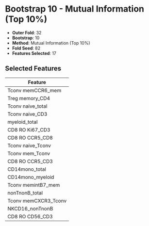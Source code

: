 # Bootstrap 10 - Mutual Information (Top 10%)

- **Outer Fold**: 32
- **Bootstrap**: 10
- **Method**: Mutual Information (Top 10%)
- **Fold Seed**: 82
- **Features Selected**: 17

## Selected Features

| Feature |
|---------|
| Tconv memCCR6_mem |
| Treg memory_CD4 |
| Tconv naive_total |
| Tconv naive_CD3 |
| myeloid_total |
| CD8  RO Ki67_CD3 |
| CD8 RO CCR5_CD8 |
| Tconv naive_Tconv |
| Tconv mem_Tconv |
| CD8 RO CCR5_CD3 |
| CD14mono_total |
| CD14mono_myeloid |
| Tconv memintB7_mem |
| nonTnonB_total |
| Tconv memCXCR3_Tconv |
| NKCD16_nonTnonB |
| CD8 RO CD56_CD3 |
